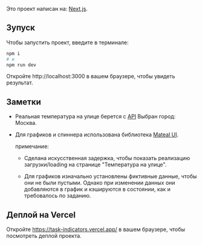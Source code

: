 Это проект написан на: [Next.js](https://nextjs.org/).

## Зупуск

Чтобы запустить проект, введите в терминале:

```bash
npm i
# и
npm run dev
```
Откройте http://localhost:3000 в вашем браузере, чтобы увидеть результат.

## Заметки

- Реальная температура на улице берется с [API](https://openweathermap.org/) Выбран город: Москва.
- Для графиков и спиннера использована библиотека [Mateal UI](https://mui.com/).
  
  примечание:
  - Сделана искусственная задержка, чтобы показать реализацию загрузки/loading на странице "Температура на улице".
    
  - Для графиков изначально установлены фиктивные данные, чтобы они не были пустыми. Однако при изменении данных они добавляются в график и кэшируются в состоянии, как и требовалось по заданию.

## Деплой на Vercel

Откройте  https://task-indicators.vercel.app/ в вашем браузере, чтобы посмотреть деплой проекта.
